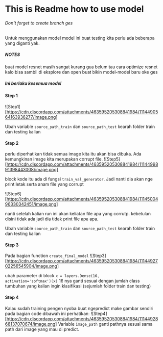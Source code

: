 # This is Readme how to use model
###### Don't forget to create branch ges

Untuk menggunakan model model ini buat testing kita perlu ada beberapa yang diganti yak.
##### NOTES
buat model resnet masih sangat kurang
gua belum tau cara optimize resnet
kalo bisa sambil di eksplore dan open buat bikin model-model baru oke ges


##### Ini berlaku kesemua model

#### Step 1
![Step1][https://cdn.discordapp.com/attachments/463595205308841984/1114490564163936277/image.png]

Ubah variable <code>source_path_train</code> dan <code>source_path_test</code>
kearah folder train dan testing kalian

#### Step 2

perlu diperhatikan tidak semua image kita itu akan bisa dibuka. Ada kemungkinan image kita merupakan corrupt file.
![Step5][https://cdn.discordapp.com/attachments/463595205308841984/1114499891398443008/image.png]

block kode itu ada di fungsi <code>train_val_generator</code>. Jadi nanti dia akan nge print letak serta anam file yang corrupt

![Step6][https://cdn.discordapp.com/attachments/463595205308841984/1114500496330342451/image.png]

nanti setelah kalian run ini akan keliatan file apa yang corrutp. kebetulan disini tidak ada jadi dia tidak print file apa apa.

Ubah variable <code>source_path_train</code> dan <code>source_path_test</code>
kearah folder train dan testing kalian

#### Step 3
Pada bagian function <code>create_final_model</code>
![Step3][https://cdn.discordapp.com/attachments/463595205308841984/1114492702256545904/image.png]

ubah parameter di block <code>x = layers.Dense(16, activation='softmax')(x)</code>
16 nya ganti sesuai dengan jumlah class tumbuhan yang kalian ingin klasifikasi (sejumlah folder train dan testing)


#### Step 4
Kalau sudah training pengen nyoba buat ngepredict make gambar sendiri pada bagian code dibawah ini perhatikan:
![Step4][https://cdn.discordapp.com/attachments/463595205308841984/1114492868137070674/image.png]
Variable <code>image_path</code> ganti pathnya sesuai sama path dari image yang mau di predict.

